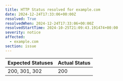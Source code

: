 ```yaml
---
title: HTTP Status resolved for example.com
date: 2024-12-24T17:33:06+00:00Z
resolved: True
resolvedWhen: 2024-12-24T17:33:06+00:00Z
resolvedStartTime: 2024-10-25T21:09:43.191474+00:00
severity: notice
affected:
  - example.com
section: issue
---
```


| Expected Statuses | Actual Status  |
|-------------------|----------------|
| 200, 301, 302 | 200 |
